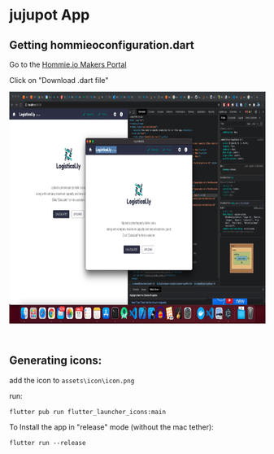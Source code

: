 # jujupot App

## Getting hommieoconfiguration.dart
Go to the [Hommie.io Makers Portal](https://makers.hommie.io)

Click on "Download .dart file"

<p align="center">
<img src="https://github.com/DominicFung/logistical.ly/blob/master/src/img/screen-shot.png?raw=true" align="center"
     alt="Screenshot of Logistical.ly" width="830" height="456">
</p>

<br>

## Generating icons:
add the icon to ```assets\icon\icon.png```

run:
```
flutter pub run flutter_launcher_icons:main
```

To Install the app in "release" mode (without the mac tether):
```
flutter run --release
```